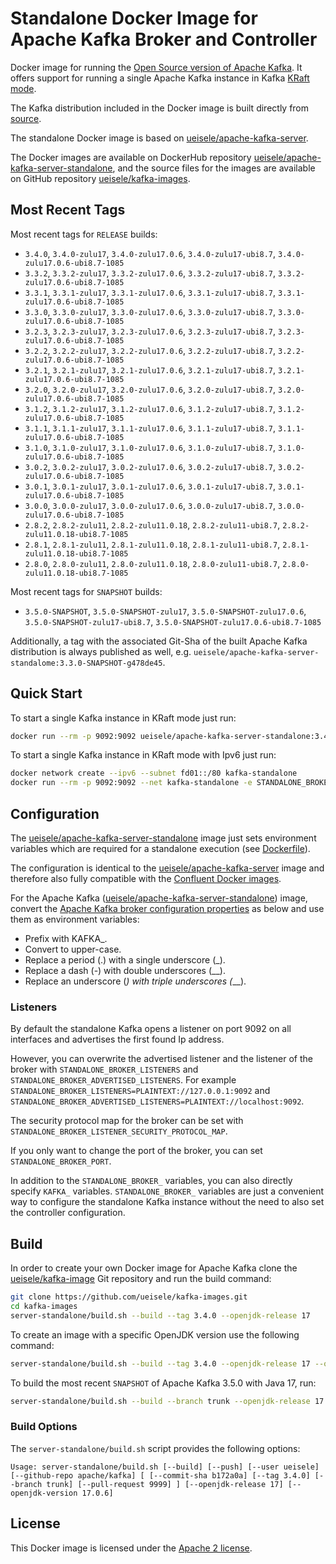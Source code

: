 # Standalone Docker Image for Apache Kafka Broker and Controller

Docker image for running the [Open Source version of Apache Kafka](https://github.com/apache/kafka/).
It offers support for running a single Apache Kafka instance in Kafka [KRaft mode](https://github.com/apache/kafka/blob/3.3.1/config/kraft/README.md).

The Kafka distribution included in the Docker image is built directly from [source](https://github.com/apache/kafka/).

The standalone Docker image is based on [ueisele/apache-kafka-server](https://hub.docker.com/repository/docker/ueisele/apache-kafka-server). 

The Docker images are available on DockerHub repository [ueisele/apache-kafka-server-standalone](https://hub.docker.com/repository/docker/ueisele/apache-kafka-server), and the source files for the images are available on GitHub repository [ueisele/kafka-images](https://github.com/ueisele/kafka-images).

## Most Recent Tags

Most recent tags for `RELEASE` builds:

* `3.4.0`, `3.4.0-zulu17`, `3.4.0-zulu17.0.6`, `3.4.0-zulu17-ubi8.7`, `3.4.0-zulu17.0.6-ubi8.7-1085`
* `3.3.2`, `3.3.2-zulu17`, `3.3.2-zulu17.0.6`, `3.3.2-zulu17-ubi8.7`, `3.3.2-zulu17.0.6-ubi8.7-1085`
* `3.3.1`, `3.3.1-zulu17`, `3.3.1-zulu17.0.6`, `3.3.1-zulu17-ubi8.7`, `3.3.1-zulu17.0.6-ubi8.7-1085`
* `3.3.0`, `3.3.0-zulu17`, `3.3.0-zulu17.0.6`, `3.3.0-zulu17-ubi8.7`, `3.3.0-zulu17.0.6-ubi8.7-1085`
* `3.2.3`, `3.2.3-zulu17`, `3.2.3-zulu17.0.6`, `3.2.3-zulu17-ubi8.7`, `3.2.3-zulu17.0.6-ubi8.7-1085`
* `3.2.2`, `3.2.2-zulu17`, `3.2.2-zulu17.0.6`, `3.2.2-zulu17-ubi8.7`, `3.2.2-zulu17.0.6-ubi8.7-1085`
* `3.2.1`, `3.2.1-zulu17`, `3.2.1-zulu17.0.6`, `3.2.1-zulu17-ubi8.7`, `3.2.1-zulu17.0.6-ubi8.7-1085`
* `3.2.0`, `3.2.0-zulu17`, `3.2.0-zulu17.0.6`, `3.2.0-zulu17-ubi8.7`, `3.2.0-zulu17.0.6-ubi8.7-1085`
* `3.1.2`, `3.1.2-zulu17`, `3.1.2-zulu17.0.6`, `3.1.2-zulu17-ubi8.7`, `3.1.2-zulu17.0.6-ubi8.7-1085`
* `3.1.1`, `3.1.1-zulu17`, `3.1.1-zulu17.0.6`, `3.1.1-zulu17-ubi8.7`, `3.1.1-zulu17.0.6-ubi8.7-1085`
* `3.1.0`, `3.1.0-zulu17`, `3.1.0-zulu17.0.6`, `3.1.0-zulu17-ubi8.7`, `3.1.0-zulu17.0.6-ubi8.7-1085`
* `3.0.2`, `3.0.2-zulu17`, `3.0.2-zulu17.0.6`, `3.0.2-zulu17-ubi8.7`, `3.0.2-zulu17.0.6-ubi8.7-1085`
* `3.0.1`, `3.0.1-zulu17`, `3.0.1-zulu17.0.6`, `3.0.1-zulu17-ubi8.7`, `3.0.1-zulu17.0.6-ubi8.7-1085`
* `3.0.0`, `3.0.0-zulu17`, `3.0.0-zulu17.0.6`, `3.0.0-zulu17-ubi8.7`, `3.0.0-zulu17.0.6-ubi8.7-1085`
* `2.8.2`, `2.8.2-zulu11`, `2.8.2-zulu11.0.18`, `2.8.2-zulu11-ubi8.7`, `2.8.2-zulu11.0.18-ubi8.7-1085`
* `2.8.1`, `2.8.1-zulu11`, `2.8.1-zulu11.0.18`, `2.8.1-zulu11-ubi8.7`, `2.8.1-zulu11.0.18-ubi8.7-1085`
* `2.8.0`, `2.8.0-zulu11`, `2.8.0-zulu11.0.18`, `2.8.0-zulu11-ubi8.7`, `2.8.0-zulu11.0.18-ubi8.7-1085`

Most recent tags for `SNAPSHOT` builds:

* `3.5.0-SNAPSHOT`, `3.5.0-SNAPSHOT-zulu17`, `3.5.0-SNAPSHOT-zulu17.0.6`, `3.5.0-SNAPSHOT-zulu17-ubi8.7`, `3.5.0-SNAPSHOT-zulu17.0.6-ubi8.7-1085`

Additionally, a tag with the associated Git-Sha of the built Apache Kafka distribution is always published as well, e.g. `ueisele/apache-kafka-server-standalome:3.3.0-SNAPSHOT-g478de45`.

## Quick Start

To start a single Kafka instance in KRaft mode just run: 

```bash
docker run --rm -p 9092:9092 ueisele/apache-kafka-server-standalone:3.4.0
```

To start a single Kafka instance in KRaft mode with Ipv6 just run: 

```bash
docker network create --ipv6 --subnet fd01::/80 kafka-standalone
docker run --rm -p 9092:9092 --net kafka-standalone -e STANDALONE_BROKER_IP_VERSION=ipv6 ueisele/apache-kafka-server-standalone:3.4.0
```

## Configuration

The [ueisele/apache-kafka-server-standalone](https://hub.docker.com/repository/registry-1.docker.io/ueisele/apache-kafka-server/) image just sets environment variables which are required for a standalone execution (see [Dockerfile](server-standalone/Dockerfile.ubi8)). 

The configuration is identical to the [ueisele/apache-kafka-server](https://hub.docker.com/repository/docker/ueisele/apache-kafka-server) image and therefore also fully compatible with the [Confluent Docker images](https://docs.confluent.io/platform/current/installation/docker/config-reference.html#confluent-ak-configuration).

For the Apache Kafka ([ueisele/apache-kafka-server-standalone](https://hub.docker.com/repository/registry-1.docker.io/ueisele/apache-kafka-server/)) image, convert the [Apache Kafka broker configuration properties](https://kafka.apache.org/documentation/#brokerconfigs) as below and use them as environment variables:

* Prefix with KAFKA_.
* Convert to upper-case.
* Replace a period (.) with a single underscore (_).
* Replace a dash (-) with double underscores (__).
* Replace an underscore (_) with triple underscores (___).

### Listeners

By default the standalone Kafka opens a listener on port 9092 on all interfaces and advertises the first found Ip address.

However, you can overwrite the advertised listener and the listener of the broker with `STANDALONE_BROKER_LISTENERS` and `STANDALONE_BROKER_ADVERTISED_LISTENERS`.
For example `STANDALONE_BROKER_LISTENERS=PLAINTEXT://127.0.0.1:9092` and `STANDALONE_BROKER_ADVERTISED_LISTENERS=PLAINTEXT://localhost:9092`.

The security protocol map for the broker can be set with `STANDALONE_BROKER_LISTENER_SECURITY_PROTOCOL_MAP`.

If you only want to change the port of the broker, you can set `STANDALONE_BROKER_PORT`.

In addition to the `STANDALONE_BROKER_` variables, you can also directly specify `KAFKA_` variables.
`STANDALONE_BROKER_` variables are just a convenient way to configure the standalone Kafka instance without the need to also set the controller configuration. 

## Build

In order to create your own Docker image for Apache Kafka clone the [ueisele/kafka-image](https://github.com/ueisele/kafka-images) Git repository and run the build command:

```bash
git clone https://github.com/ueisele/kafka-images.git
cd kafka-images
server-standalone/build.sh --build --tag 3.4.0 --openjdk-release 17
```

To create an image with a specific OpenJDK version use the following command:

```bash
server-standalone/build.sh --build --tag 3.4.0 --openjdk-release 17 --openjdk-version 17.0.6
```

To build the most recent `SNAPSHOT` of Apache Kafka 3.5.0 with Java 17, run:

```bash
server-standalone/build.sh --build --branch trunk --openjdk-release 17
```

### Build Options

The `server-standalone/build.sh` script provides the following options:

`Usage: server-standalone/build.sh [--build] [--push] [--user ueisele] [--github-repo apache/kafka] [ [--commit-sha b172a0a] [--tag 3.4.0] [--branch trunk] [--pull-request 9999] ] [--openjdk-release 17] [--openjdk-version 17.0.6]`

## License 

This Docker image is licensed under the [Apache 2 license](https://github.com/ueisele/kafka-images/blob/main/LICENSE).